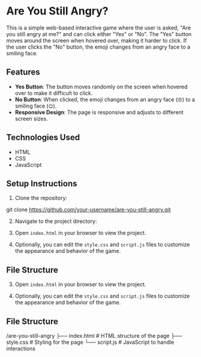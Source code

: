 # Are You Still Angry?

This is a simple web-based interactive game where the user is asked, "Are you still angry at me?" and can click either "Yes" or "No". The "Yes" button moves around the screen when hovered over, making it harder to click. If the user clicks the "No" button, the emoji changes from an angry face to a smiling face.

## Features

- **Yes Button**: The button moves randomly on the screen when hovered over to make it difficult to click.
- **No Button**: When clicked, the emoji changes from an angry face (`😠`) to a smiling face (`😊`).
- **Responsive Design**: The page is responsive and adjusts to different screen sizes.

## Technologies Used

- HTML
- CSS
- JavaScript

## Setup Instructions

1. Clone the repository:

git clone https://github.com/your-username/are-you-still-angry.git


2. Navigate to the project directory:


3. Open `index.html` in your browser to view the project.

4. Optionally, you can edit the `style.css` and `script.js` files to customize the appearance and behavior of the game.

## File Structure




3. Open `index.html` in your browser to view the project.

4. Optionally, you can edit the `style.css` and `script.js` files to customize the appearance and behavior of the game.

## File Structure

/are-you-still-angry ├── index.html # HTML structure of the page ├── style.css # Styling for the page └── script.js # JavaScript to handle interactions

